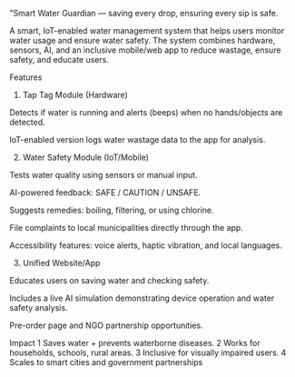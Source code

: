 "Smart Water Guardian — saving every drop, ensuring every sip is safe.

A smart, IoT-enabled water management system that helps users monitor water usage and ensure water safety. The system combines hardware, sensors, AI, and an inclusive mobile/web app to reduce wastage, ensure safety, and educate users.

Features
1. Tap Tag Module (Hardware)

Detects if water is running and alerts (beeps) when no hands/objects are detected.

IoT-enabled version logs water wastage data to the app for analysis.

2. Water Safety Module (IoT/Mobile)

Tests water quality using sensors or manual input.

AI-powered feedback: SAFE / CAUTION / UNSAFE.

Suggests remedies: boiling, filtering, or using chlorine.

File complaints to local municipalities directly through the app.

Accessibility features: voice alerts, haptic vibration, and local languages.

3. Unified Website/App

Educates users on saving water and checking safety.

Includes a live AI simulation demonstrating device operation and water safety analysis.

Pre-order page and NGO partnership opportunities.

 Impact
 1 Saves water + prevents waterborne diseases.
 2 Works for households, schools, rural areas.
 3 Inclusive for visually impaired users.
 4 Scales to smart cities and government partnerships
